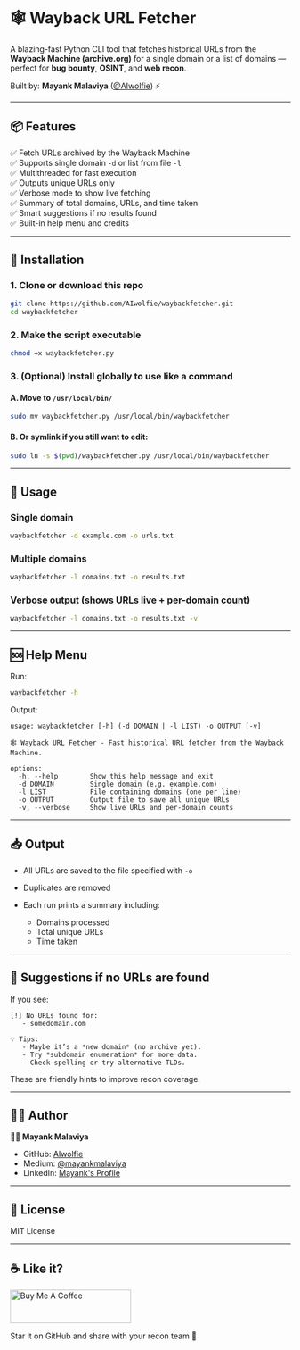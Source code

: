 
# 🕸️ Wayback URL Fetcher

A blazing-fast Python CLI tool that fetches historical URLs from the **Wayback Machine (archive.org)** for a single domain or a list of domains — perfect for **bug bounty**, **OSINT**, and **web recon**.

Built by: **Mayank Malaviya** ([@AIwolfie](https://github.com/AIwolfie)) ⚡

---

## 📦 Features

✅ Fetch URLs archived by the Wayback Machine  
✅ Supports single domain `-d` or list from file `-l`  
✅ Multithreaded for fast execution  
✅ Outputs unique URLs only  
✅ Verbose mode to show live fetching  
✅ Summary of total domains, URLs, and time taken  
✅ Smart suggestions if no results found  
✅ Built-in help menu and credits  

---

## 🚀 Installation

### 1. Clone or download this repo
```bash
git clone https://github.com/AIwolfie/waybackfetcher.git
cd waybackfetcher
````

### 2. Make the script executable

```bash
chmod +x waybackfetcher.py
```

### 3. (Optional) Install globally to use like a command

#### A. Move to `/usr/local/bin/`

```bash
sudo mv waybackfetcher.py /usr/local/bin/waybackfetcher
```

#### B. Or symlink if you still want to edit:

```bash
sudo ln -s $(pwd)/waybackfetcher.py /usr/local/bin/waybackfetcher
```

---

## 🧪 Usage

### Single domain

```bash
waybackfetcher -d example.com -o urls.txt
```

### Multiple domains

```bash
waybackfetcher -l domains.txt -o results.txt
```

### Verbose output (shows URLs live + per-domain count)

```bash
waybackfetcher -l domains.txt -o results.txt -v
```

---

## 🆘 Help Menu

Run:

```bash
waybackfetcher -h
```

Output:

```
usage: waybackfetcher [-h] (-d DOMAIN | -l LIST) -o OUTPUT [-v]

🕸️ Wayback URL Fetcher - Fast historical URL fetcher from the Wayback Machine.

options:
  -h, --help        Show this help message and exit
  -d DOMAIN         Single domain (e.g. example.com)
  -l LIST           File containing domains (one per line)
  -o OUTPUT         Output file to save all unique URLs
  -v, --verbose     Show live URLs and per-domain counts
```

---

## 📥 Output

* All URLs are saved to the file specified with `-o`
* Duplicates are removed
* Each run prints a summary including:

  * Domains processed
  * Total unique URLs
  * Time taken

---

## 🧠 Suggestions if no URLs are found

If you see:

```
[!] No URLs found for:
   - somedomain.com

💡 Tips:
   - Maybe it’s a *new domain* (no archive yet).
   - Try *subdomain enumeration* for more data.
   - Check spelling or try alternative TLDs.
```

These are friendly hints to improve recon coverage.

---

## 🧑‍💻 Author

**👨‍💻 Mayank Malaviya**

* GitHub: [AIwolfie](https://github.com/AIwolfie)
* Medium: [@mayankmalaviya](https://aiwolfie.medium.com/)
* LinkedIn: [Mayank's Profile](https://www.linkedin.com/in/mayank-malaviya-69138b25a/)

---

## 📜 License

MIT License

---

## ☕ Like it?
<a href="https://www.buymeacoffee.com/mayankmalac" target="_blank"><img src="https://cdn.buymeacoffee.com/buttons/v2/default-yellow.png" alt="Buy Me A Coffee" style="height: 60px !important;width: 217px !important;" ></a>

Star it on GitHub and share with your recon team 🖤
